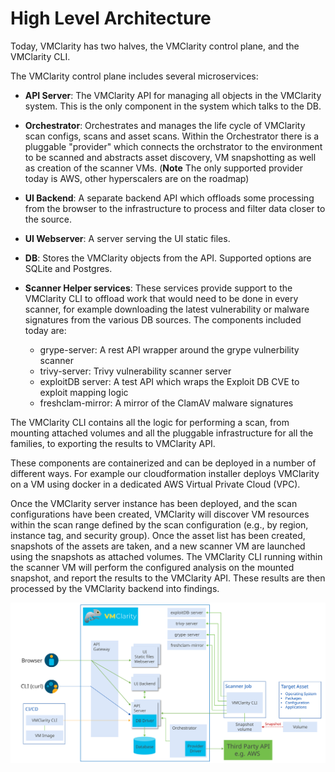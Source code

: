 # High Level Architecture

Today, VMClarity has two halves, the VMClarity control plane, and the
VMClarity CLI.

The VMClarity control plane includes several microservices:

- **API Server**: The VMClarity API for managing all objects in the VMClarity
  system. This is the only component in the system which talks to the DB.

- **Orchestrator**: Orchestrates and manages the life cycle of VMClarity
  scan configs, scans and asset scans. Within the Orchestrator there is a
  pluggable "provider" which connects the orchstrator to the environment to be
  scanned and abstracts asset discovery, VM snapshotting as well as creation of
  the scanner VMs. (**Note** The only supported provider today is AWS, other
  hyperscalers are on the roadmap)

- **UI Backend**: A separate backend API which offloads some processing from
  the browser to the infrastructure to process and filter data closer to the
  source.

- **UI Webserver**: A server serving the UI static files.

- **DB**: Stores the VMClarity objects from the API. Supported options are
  SQLite and Postgres.

- **Scanner Helper services**: These services provide support to the VMClarity
  CLI to offload work that would need to be done in every scanner, for example
  downloading the latest vulnerability or malware signatures from the various DB
  sources. The components included today are:
    - grype-server: A rest API wrapper around the grype vulnerbility scanner
    - trivy-server: Trivy vulnerability scanner server
    - exploitDB server: A test API which wraps the Exploit DB CVE to exploit mapping logic
    - freshclam-mirror: A mirror of the ClamAV malware signatures

The VMClarity CLI contains all the logic for performing a scan, from mounting
attached volumes and all the pluggable infrastructure for all the families, to
exporting the results to VMClarity API.

These components are containerized and can be deployed in a number of different
ways. For example our cloudformation installer deploys VMClarity on a VM using
docker in a dedicated AWS Virtual Private Cloud (VPC).

Once the VMClarity server instance has been deployed, and the scan
configurations have been created, VMClarity will discover VM resources within
the scan range defined by the scan configuration (e.g., by region, instance
tag, and security group). Once the asset list has been created, snapshots of
the assets are taken, and a new scanner VM are launched using the snapshots as
attached volumes. The VMClarity CLI running within the scanner VM will perform
the configured analysis on the mounted snapshot, and report the results to the
VMClarity API. These results are then processed by the VMClarity backend into
findings.

![VMClarity Architecture Overview](img/vmclarity-arch-20230725.svg)
